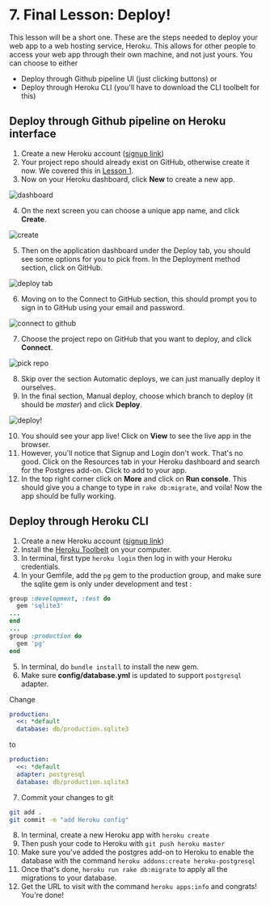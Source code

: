 # 7. Final Lesson: Deploy!
This lesson will be a short one. These are the steps needed to deploy your web app to a web hosting service, Heroku. This allows for other people to access your web app through their own machine, and not just yours.
You can choose to either 
- Deploy through Github pipeline UI (just clicking buttons)
or
- Deploy through Heroku CLI (you'll have to download the CLI toolbelt for this)

## Deploy through Github pipeline on Heroku interface
1. Create a new Heroku account ([signup link](https://signup.heroku.com/www-header))
2. Your project repo should already exist on GitHub, otherwise create it now. We covered this in [Lesson 1](https://github.com/UWCoffeeNCode/Lessons/tree/master/F18/Projects/rails-app/1).
3. Now on your Heroku dashboard, click **New** to create a new app.

![dashboard](https://github.com/UWCoffeeNCode/Lessons/blob/master/F18/Projects/rails-app/7/1.png)

4. On the next screen you can choose a unique app name, and click **Create**.

![create](https://github.com/UWCoffeeNCode/Lessons/blob/master/F18/Projects/rails-app/7/2.png)

5. Then on the application dashboard under the Deploy tab, you should see some options for you to pick from. In the Deployment method section, click on GitHub.

![deploy tab](https://github.com/UWCoffeeNCode/Lessons/blob/master/F18/Projects/rails-app/7/4.png)

6. Moving on to the Connect to GitHub section, this should prompt you to sign in to GitHub using your email and password.

![connect to github](https://github.com/UWCoffeeNCode/Lessons/blob/master/F18/Projects/rails-app/7/5.png)

7. Choose the project repo on GitHub that you want to deploy, and click **Connect**.

![pick repo](https://github.com/UWCoffeeNCode/Lessons/blob/master/F18/Projects/rails-app/7/6.png)

8. Skip over the section Automatic deploys, we can just manually deploy it ourselves.
9. In the final section, Manual deploy, choose which branch to deploy (it should be *master*) and click **Deploy**.

![deploy!](https://github.com/UWCoffeeNCode/Lessons/blob/master/F18/Projects/rails-app/7/7.png)

10. You should see your app live! Click on **View** to see the live app in the browser.
11. However, you'll notice that Signup and Login don't work. That's no good. Click on the Resources tab in your Heroku dashboard and search for the Postgres add-on. Click to add to your app.
12. In the top right corner click on **More** and click on **Run console**. This should give you a change to type in `rake db:migrate`, and voila! Now the app should be fully working.


## Deploy through Heroku CLI
1. Create a new Heroku account ([signup link](https://signup.heroku.com/www-header))
2. Install the  [Heroku Toolbelt](https://toolbelt.heroku.com/) on your computer.
3. In terminal, first type `heroku login` then log in with your Heroku credentials. 
4. In your Gemfile, add the `pg` gem to the production group, and make sure the sqlite gem is only under development and test :
```ruby
group :development, :test do
  gem 'sqlite3'
...
end
...
group :production do
  gem 'pg'
end
```

5. In terminal, do `bundle install` to install the new gem.
6. Make sure **config/database.yml** is updated to support `postgresql` adapter. 

Change
```yml
production:
  <<: *default
  database: db/production.sqlite3
```
to 
```yml
production:
  <<: *default  
  adapter: postgresql  
  database: db/production.sqlite3
```
7. Commit your changes to git
```bash
git add . 
git commit -m "add Heroku config"
```
8. In terminal, create a new Heroku app with `heroku create`
9. Then push your code to Heroku with `git push heroku master`
10. Make sure you've added the postgres add-on to Heroku to enable the database with the command `heroku addons:create heroku-postgresql`
11. Once that's done, `heroku run rake db:migrate` to apply all the migrations to your database.
12. Get the URL to visit with the command `heroku apps:info` and congrats! You're done!
